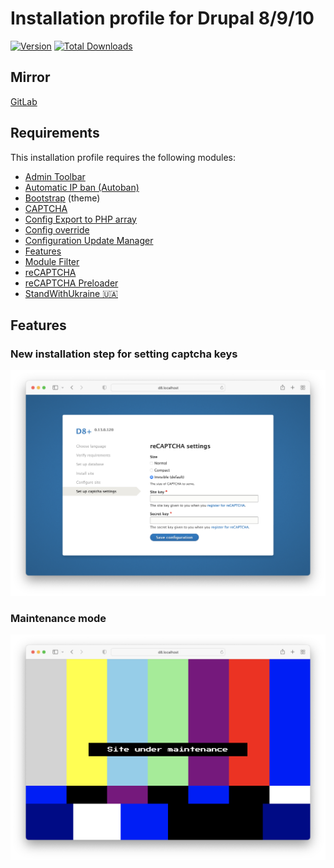 # Installation profile for Drupal 8/9/10

[![Version](http://poser.pugx.org/chmez/d8/version)](https://packagist.org/packages/chmez/d8)
[![Total Downloads](http://poser.pugx.org/chmez/d8/downloads)](https://packagist.org/packages/chmez/d8)

## Mirror

[GitLab](https://gitlab.com/chmez/d8)

## Requirements

This installation profile requires the following modules:

* [Admin Toolbar](https://www.drupal.org/project/admin_toolbar)
* [Automatic IP ban (Autoban)](https://www.drupal.org/project/autoban)
* [Bootstrap](https://www.drupal.org/project/bootstrap) (theme)
* [CAPTCHA](https://www.drupal.org/project/captcha)
* [Config Export to PHP array](https://www.drupal.org/project/config2php)
* [Config override](https://www.drupal.org/project/config_override)
* [Configuration Update Manager](https://www.drupal.org/project/config_update)
* [Features](https://www.drupal.org/project/features)
* [Module Filter](https://www.drupal.org/project/module_filter)
* [reCAPTCHA](https://www.drupal.org/project/recaptcha)
* [reCAPTCHA Preloader](https://www.drupal.org/project/recaptcha_preloader)
* [StandWithUkraine 🇺🇦](https://www.drupal.org/project/standwithukraine)

## Features

### New installation step for setting captcha keys

![captcha](images/captcha.png "captcha")

### Maintenance mode

![maintenance](images/maintenance.png "maintenance")
